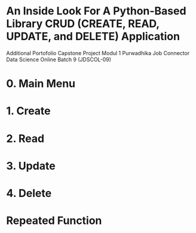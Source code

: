 # An Inside Look For A Python-Based Library CRUD (CREATE, READ, UPDATE, and DELETE) Application
Additional Portofolio Capstone Project Modul 1 Purwadhika Job Connector Data Science Online Batch 9 (JDSCOL-09)

# 0. Main Menu

# 1. Create

# 2. Read

# 3. Update

# 4. Delete

# Repeated Function
